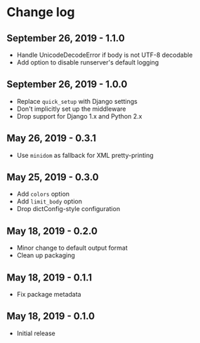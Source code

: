 # Change log

## September 26, 2019 - 1.1.0

- Handle UnicodeDecodeError if body is not UTF-8 decodable
- Add option to disable runserver's default logging

## September 26, 2019 - 1.0.0

- Replace `quick_setup` with Django settings
- Don't implicitly set up the middleware
- Drop support for Django 1.x and Python 2.x

## May 26, 2019 - 0.3.1

- Use `minidom` as fallback for XML pretty-printing

## May 25, 2019 - 0.3.0

- Add `colors` option
- Add `limit_body` option
- Drop dictConfig-style configuration

## May 18, 2019 - 0.2.0

- Minor change to default output format
- Clean up packaging

## May 18, 2019 - 0.1.1

- Fix package metadata

## May 18, 2019 - 0.1.0

- Initial release
